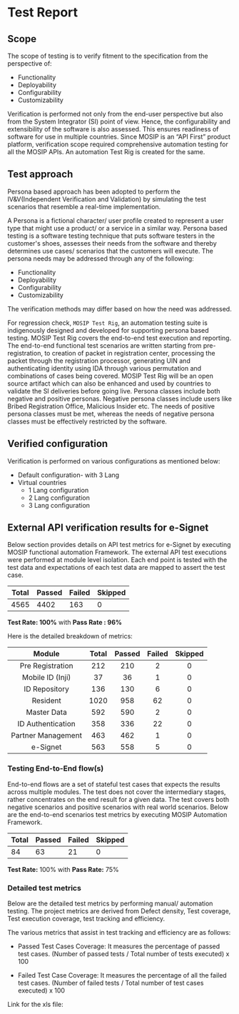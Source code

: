 # Test Report

## Scope

The scope of testing is to verify fitment to the specification from the perspective of:

* Functionality  
* Deployability  
* Configurability  
* Customizability

Verification is performed not only from the end-user perspective but also from the System Integrator (SI) point of view. Hence, the configurability and extensibility of the software is also assessed. This ensures readiness of software for use in multiple countries. Since MOSIP is an “API First” product platform, verification scope required comprehensive automation testing for all the MOSIP APIs. An automation Test Rig is created for the same. 

## Test approach

Persona based approach has been adopted to perform the IV&V(Independent Verification and Validation) by simulating the test scenarios that resemble a real-time implementation. 

A Persona is a fictional character/ user profile created to represent a user type that might use a product/ or a service in a similar way. Persona based testing is a software testing technique that puts software testers in the customer's shoes, assesses their needs from the software and thereby determines use cases/ scenarios that the customers will execute. The persona needs may be addressed through any of the following:

* Functionality  
* Deployability  
* Configurability  
* Customizability

The verification methods may differ based on how the need was addressed. 

For regression check, `MOSIP Test Rig`, an automation testing suite is indigenously designed and developed for supporting persona based testing. MOSIP Test Rig covers the end-to-end test execution and reporting. The end-to-end functional test scenarios are written starting from pre-registration, to creation of packet in registration center, processing the packet through the registration processor, generating UIN and authenticating identity using IDA through various permutation and combinations of cases being covered. MOSIP Test Rig will be an open source artifact which can also be enhanced and used by countries to validate the SI deliveries before going live. Persona classes include both negative and positive personas. Negative persona classes include users like Bribed Registration Office, Malicious Insider etc. The needs of positive persona classes must be met, whereas the needs of negative persona classes must be effectively restricted by the software.

## Verified configuration 

Verification is performed on various configurations as mentioned below:

* Default configuration- with 3 Lang 
* Virtual countries
   * 1 Lang configuration
   * 2 Lang configuration
   * 3 Lang configuration

## External API verification results for e-Signet

Below section provides details on API test metrics for e-Signet by executing MOSIP functional automation Framework. The external API test executions were performed at module level isolation. Each end point is tested with the test data and expectations of each test data are mapped to assert the test case.

| **Total**  | **Passed** |  **Failed** | **Skipped** |
|------------|------------|-------------|-------------|
|    4565    |   4402     |     163     |    0        |

**Test Rate: 100%**  with **Pass Rate : 96%**

Here is the detailed breakdown of metrics:

|**Module**|**Total**|**Passed**|**Failed**|**Skipped**|
| :-: | :-: | :-: | :-: | :-: |
|Pre Registration|212|210|2|0|
|Mobile ID (Inji)|37|36|1|0|
|ID Repository|136|130|6|0|
|Resident|1020| 958|62|0|
|Master Data|592|590|2|0|
|ID Authentication|358|336|22|0|
|Partner Management|463|462|1|0|
|e-Signet|563|558|5|0|


### Testing End-to-End flow(s) 

End-to-end flows are a set of stateful test cases that expects the results across multiple modules. The test does not cover the intermediary stages, rather concentrates on the end result for a given data. The test covers both negative scenarios and positive scenarios with real world scenarios. Below are the end-to-end scenarios test metrics by executing MOSIP Automation Framework.

| **Total**  | **Passed** |  **Failed** | **Skipped** |
|------------|------------|-------------|-------------|
|     84    |    63   |     21      |    0        |

**Test Rate:** 100% with **Pass Rate:** 75%

### Detailed test metrics

Below are the detailed test metrics by performing manual/ automation testing. The project metrics are derived from Defect density, Test coverage, Test execution coverage, test tracking and efficiency. 

The various metrics that assist in test tracking and efficiency are as follows:

* Passed Test Cases Coverage: It measures the percentage of passed test cases. (Number of passed tests / Total number of tests executed) x 100

* Failed Test Case Coverage: It measures the percentage of all the failed test cases. (Number of failed tests / Total number of test cases executed) x 100

 Link for the xls file:





